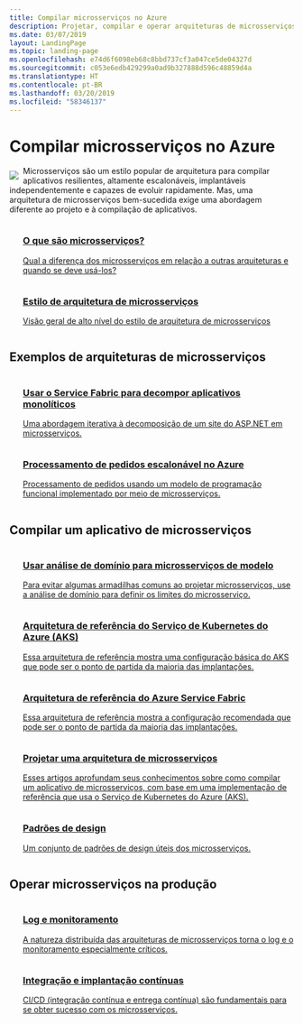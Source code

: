 ```yaml
---
title: Compilar microsserviços no Azure
description: Projetar, compilar e operar arquiteturas de microsserviços no Azure
ms.date: 03/07/2019
layout: LandingPage
ms.topic: landing-page
ms.openlocfilehash: e74d6f6098eb68c8bbd737cf3a047ce5de04327d
ms.sourcegitcommit: c053e6edb429299a0ad9b327888d596c48859d4a
ms.translationtype: HT
ms.contentlocale: pt-BR
ms.lasthandoff: 03/20/2019
ms.locfileid: "58346137"
---
```

# <a name="building-microservices-on-azure"></a>Compilar microsserviços no Azure

<!-- markdownlint-disable MD033 -->

<img src="../_images/microservices.svg" style="float:left; margin-top:8px; margin-right:8px; max-width: 80px; max-height: 80px;"/>

Microsserviços são um estilo popular de arquitetura para compilar aplicativos resilientes, altamente escalonáveis, implantáveis independentemente e capazes de evoluir rapidamente. Mas, uma arquitetura de microsserviços bem-sucedida exige uma abordagem diferente ao projeto e à compilação de aplicativos.

<ul  class="panelContent cardsZ">
<li style="display: flex; flex-direction: column;">
    <a href="./introduction.md" style="display: flex; flex-direction: column; flex: 1 0 auto;">
        <div class="cardSize" style="flex: 1 0 auto; display: flex;">
            <div class="cardPadding" style="display: flex;">
                <div class="card">
                    <div class="cardText">
                        <h3>O que são microsserviços?</h3>
                        <p>Qual a diferença dos microsserviços em relação a outras arquiteturas e quando se deve usá-los?</p>
                    </div>
                </div>
            </div>
        </div>
    </a>
</li>
<li style="display: flex; flex-direction: column;">
    <a href="../guide/architecture-styles/microservices.md" style="display: flex; flex-direction: column; flex: 1 0 auto;">
        <div class="cardSize" style="flex: 1 0 auto; display: flex;">
            <div class="cardPadding" style="display: flex;">
                <div class="card">
                    <div class="cardText">
                        <h3>Estilo de arquitetura de microsserviços</h3>
                        <p>Visão geral de alto nível do estilo de arquitetura de microsserviços</p>
                    </div>
                </div>
            </div>
        </div>
    </a>
</li>
</ul>

## <a name="examples-of-microservices-architectures"></a>Exemplos de arquiteturas de microsserviços

<ul  class="panelContent cardsZ">
<li style="display: flex; flex-direction: column;">
    <a href="../example-scenario/infrastructure/service-fabric-microservices.md" style="display: flex; flex-direction: column; flex: 1 0 auto;">
        <div class="cardSize" style="flex: 1 0 auto; display: flex;">
            <div class="cardPadding" style="display: flex;">
                <div class="card">
                    <div class="cardText">
                        <h3>Usar o Service Fabric para decompor aplicativos monolíticos</h3>
                        <p>Uma abordagem iterativa à decomposição de um site do ASP.NET em microsserviços.</p>
                    </div>
                </div>
            </div>
        </div>
    </a>
</li>
<li style="display: flex; flex-direction: column;">
    <a href="../example-scenario/data/ecommerce-order-processing.md" style="display: flex; flex-direction: column; flex: 1 0 auto;">
        <div class="cardSize" style="flex: 1 0 auto; display: flex;">
            <div class="cardPadding" style="display: flex;">
                <div class="card">
                    <div class="cardText">
                        <h3>Processamento de pedidos escalonável no Azure</h3>
                        <p>Processamento de pedidos usando um modelo de programação funcional implementado por meio de microsserviços.</p>
                    </div>
                </div>
            </div>
        </div>
    </a>
</li>
</ul>

## <a name="build-a-microservices-application"></a>Compilar um aplicativo de microsserviços

<ul  class="panelContent cardsZ">
<li style="display: flex; flex-direction: column;">
    <a href="./model/domain-analysis.md" style="display: flex; flex-direction: column; flex: 1 0 auto;">
        <div class="cardSize" style="flex: 1 0 auto; display: flex;">
            <div class="cardPadding" style="display: flex;">
                <div class="card">
                    <div class="cardText">
                        <h3>Usar análise de domínio para microsserviços de modelo</h3>
                        <p>Para evitar algumas armadilhas comuns ao projetar microsserviços, use a análise de domínio para definir os limites do microsserviço.</p>
                    </div>
                </div>
            </div>
        </div>
    </a>
</li>
<li style="display: flex; flex-direction: column;">
    <a href="../reference-architectures/microservices/aks.md" style="display: flex; flex-direction: column; flex: 1 0 auto;">
        <div class="cardSize" style="flex: 1 0 auto; display: flex;">
            <div class="cardPadding" style="display: flex;">
                <div class="card">
                    <div class="cardText">
                        <h3>Arquitetura de referência do Serviço de Kubernetes do Azure (AKS)</h3>
                        <p>Essa arquitetura de referência mostra uma configuração básica do AKS que pode ser o ponto de partida da maioria das implantações.</p>
                    </div>
                </div>
            </div>
        </div>
    </a>
</li>
<li style="display: flex; flex-direction: column;">
    <a href="../reference-architectures/microservices/service-fabric.md" style="display: flex; flex-direction: column; flex: 1 0 auto;">
        <div class="cardSize" style="flex: 1 0 auto; display: flex;">
            <div class="cardPadding" style="display: flex;">
                <div class="card">
                    <div class="cardText">
                        <h3>Arquitetura de referência do Azure Service Fabric</h3>
                        <p>Essa arquitetura de referência mostra a configuração recomendada que pode ser o ponto de partida da maioria das implantações.</p>
                    </div>
                </div>
            </div>
        </div>
    </a>
</li>
<li style="display: flex; flex-direction: column;">
    <a href="./design/index.md" style="display: flex; flex-direction: column; flex: 1 0 auto;">
        <div class="cardSize" style="flex: 1 0 auto; display: flex;">
            <div class="cardPadding" style="display: flex;">
                <div class="card">
                    <div class="cardText">
                        <h3>Projetar uma arquitetura de microsserviços</h3>
                        <p>Esses artigos aprofundam seus conhecimentos sobre como compilar um aplicativo de microsserviços, com base em uma implementação de referência que usa o Serviço de Kubernetes do Azure (AKS).</p>
                    </div>
                </div>
            </div>
        </div>
    </a>
</li>
<li style="display: flex; flex-direction: column;">
    <a href="./design/patterns.md" style="display: flex; flex-direction: column; flex: 1 0 auto;">
        <div class="cardSize" style="flex: 1 0 auto; display: flex;">
            <div class="cardPadding" style="display: flex;">
                <div class="card">
                    <div class="cardText">
                        <h3>Padrões de design</h3>
                        <p>Um conjunto de padrões de design úteis dos microsserviços.</p>
                    </div>
                </div>
            </div>
        </div>
    </a>
</li>
</ul>

## <a name="operate-microservices-in-production"></a>Operar microsserviços na produção

<ul  class="panelContent cardsZ">
<li style="display: flex; flex-direction: column;">
    <a href="./logging-monitoring.md" style="display: flex; flex-direction: column; flex: 1 0 auto;">
        <div class="cardSize" style="flex: 1 0 auto; display: flex;">
            <div class="cardPadding" style="display: flex;">
                <div class="card">
                    <div class="cardText">
                        <h3>Log e monitoramento</h3>
                        <p>A natureza distribuída das arquiteturas de microsserviços torna o log e o monitoramento especialmente críticos.</p>
                    </div>
                </div>
            </div>
        </div>
    </a>
</li>
<li style="display: flex; flex-direction: column;">
    <a href="./ci-cd.md" style="display: flex; flex-direction: column; flex: 1 0 auto;">
        <div class="cardSize" style="flex: 1 0 auto; display: flex;">
            <div class="cardPadding" style="display: flex;">
                <div class="card">
                    <div class="cardText">
                        <h3>Integração e implantação contínuas</h3>
                        <p>CI/CD (integração contínua e entrega contínua) são fundamentais para se obter sucesso com os microsserviços.</p>
                    </div>
                </div>
            </div>
        </div>
    </a>
</li>
</ul>
